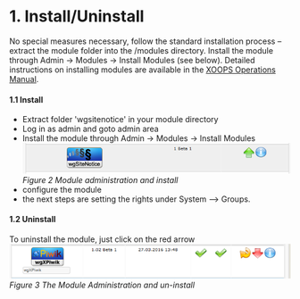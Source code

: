 # 1. Install/Uninstall

No special measures necessary, follow the standard installation process – extract the module folder into the /modules directory. Install the module through Admin -> Modules -> Install Modules (see below). 
Detailed instructions on installing modules are available in the [XOOPS Operations Manual](http://goo.gl/adT2i).

#### 1.1 Install
- Extract folder 'wgsitenotice' in your module directory
- Log in as admin and goto admin area
- Install the module through Admin -> Modules -> Install Modules
![](../assets/1install.png)<br/>
*Figure 2 Module administration and install*
- configure the module
- the next steps are setting the rights under System --> Groups.

#### 1.2 Uninstall
To uninstall the module, just click on the red arrow
![](../assets/1uninstall.png)<br/>
*Figure 3 The Module Administration and un-install*